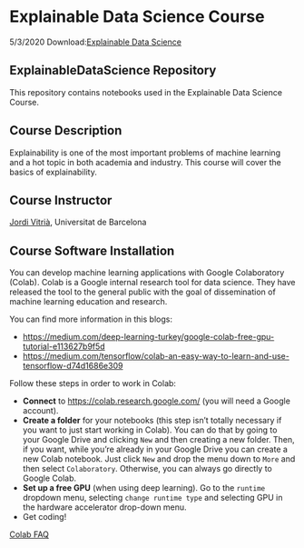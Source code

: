 # Explainable Data Science Course

5/3/2020 Download:[Explainable Data Science](https://send.firefox.com/download/a54b27329f7c2643/#UoZXGFhEuADdc1YP4pWv-Q)

## ExplainableDataScience Repository

This repository contains notebooks used in the Explainable Data Science Course.

## Course Description

Explainability is one of the most important problems of machine learning and a hot topic in both academia and industry. This course will cover the basics of explainability.

## Course Instructor

[Jordi Vitrià](https://algorismes.github.io/), Universitat de Barcelona

## Course Software Installation 

You can develop machine learning applications with Google Colaboratory (Colab). Colab is a Google internal research tool for data science. They have released the tool to the general public with the goal of dissemination of machine learning education and research. 

You can find more information in this blogs: 
+ https://medium.com/deep-learning-turkey/google-colab-free-gpu-tutorial-e113627b9f5d
+ https://medium.com/tensorflow/colab-an-easy-way-to-learn-and-use-tensorflow-d74d1686e309

Follow these steps in order to work in Colab:

+ **Connect** to https://colab.research.google.com/ (you will need a Google account).
+ **Create a folder** for your notebooks (this step isn’t totally necessary if you want to just start working in Colab). You can do that by going to your Google Drive and clicking `New` and then creating a new folder. Then, if you want, while you’re already in your Google Drive you can create a new Colab notebook. Just click `New` and drop the menu down to `More` and then select `Colaboratory`. Otherwise, you can always go directly to Google Colab.
+ **Set up a free GPU** (when using deep learning). Go to the `runtime` dropdown menu, selecting `change runtime type` and selecting GPU in the hardware accelerator drop-down menu.
+ Get coding!

[Colab FAQ](https://research.google.com/colaboratory/faq.html)

